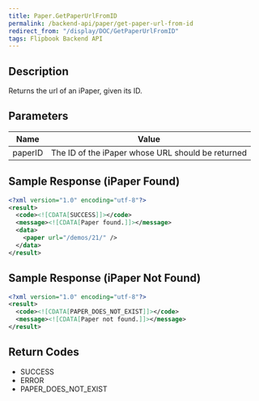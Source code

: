 ```yaml
---
title: Paper.GetPaperUrlFromID
permalink: /backend-api/paper/get-paper-url-from-id
redirect_from: "/display/DOC/GetPaperUrlFromID"
tags: Flipbook Backend API
---
```


## Description

Returns the url of an iPaper, given its ID.

## Parameters

| Name               | Value
|--------------------|---------------------------------------------------
| paperID            | The ID of the iPaper whose URL should be returned

## Sample Response (iPaper Found)

```xml
<?xml version="1.0" encoding="utf-8"?>
<result>
  <code><![CDATA[SUCCESS]]></code>
  <message><![CDATA[Paper found.]]></message>
  <data>
    <paper url="/demos/21/" />
  </data>
</result>
```

## Sample Response (iPaper Not Found)

```xml
<?xml version="1.0" encoding="utf-8"?>
<result>
  <code><![CDATA[PAPER_DOES_NOT_EXIST]]></code>
  <message><![CDATA[Paper not found.]]></message>
</result>
```

## Return Codes

* SUCCESS
* ERROR
* PAPER_DOES_NOT_EXIST